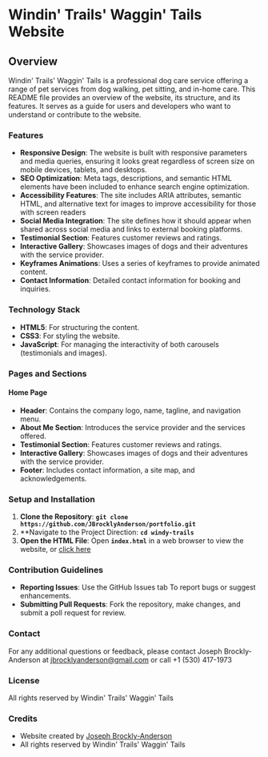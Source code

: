 # Windin' Trails' Waggin' Tails Website
## Overview
Windin' Trails' Waggin' Tails is a professional dog care service offering a range of pet services from dog walking, pet sitting, and in-home care. This README file provides an overview of the website, its structure, and its features. It serves as a guide for users and developers who want to understand or contribute to the website.

### Features
- **Responsive Design**: The website is built with responsive parameters and media queries, ensuring it looks great regardless of screen size on mobile devices, tablets, and desktops.
- **SEO Optimization**: Meta tags, descriptions, and semantic HTML elements have been included to enhance search engine optimization.
- **Accessibility Features**: The site includes ARIA attributes, semantic HTML, and alternative text for images to improve accessibility for those with screen readers
- **Social Media Integration**: The site defines how it should appear when shared across social media and links to external booking platforms.
- **Testimonial Section**: Features customer reviews and ratings.
- **Interactive Gallery**: Showcases images of dogs and their adventures with the service provider.
- **Keyframes Animations**: Uses a series of keyframes to provide animated content.
- **Contact Information**: Detailed contact information for booking and inquiries.

### Technology Stack
- **HTML5**: For structuring the content.
- **CSS3**: For styling the website.
- **JavaScript**: For managing the interactivity of both carousels (testimonials and images).

### Pages and Sections
#### Home Page
- **Header**: Contains the company logo, name, tagline, and navigation menu.
- **About Me Section**: Introduces the service provider and the services offered.
- **Testimonial Section**: Features customer reviews and ratings.
- **Interactive Gallery**: Showcases images of dogs and their adventures with the service provider.
- **Footer**: Includes contact information, a site map, and acknowledgements.

### Setup and Installation
1. **Clone the Repository**: **`git clone https://github.com/JBrocklyAnderson/portfolio.git`**
2. **Navigate to the Project Direction: **`cd windy-trails`**
3. **Open the HTML File**: Open **`index.html`** in a web browser to view the website, or [click here](https://brendondye.github.io/windintrailswaggintails/)

### Contribution Guidelines
- **Reporting Issues**: Use the GitHub Issues tab To report bugs or suggest enhancements.
- **Submitting Pull Requests**: Fork the repository, make changes, and submit a poll request for review.

### Contact
For any additional questions or feedback, please contact Joseph Brockly-Anderson at jbrocklyanderson@gmail.com or call +1 (530) 417-1973

### License
All rights reserved by Windin' Trails' Waggin' Tails 

### Credits
- Website created by [Joseph Brockly-Anderson](https://jbrocklyanderson.github.io/portfolio/)
- All rights reserved by Windin' Trails' Waggin' Tails